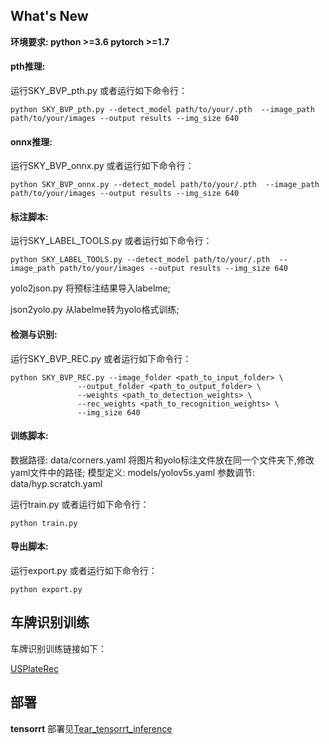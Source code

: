 ## What's New

**环境要求: python >=3.6  pytorch >=1.7**

#### **pth推理:**

运行SKY_BVP_pth.py 或者运行如下命令行：

```
python SKY_BVP_pth.py --detect_model path/to/your/.pth  --image_path path/to/your/images --output results --img_size 640
```

#### **onnx推理:**

运行SKY_BVP_onnx.py 或者运行如下命令行：

```
python SKY_BVP_onnx.py --detect_model path/to/your/.pth  --image_path path/to/your/images --output results --img_size 640
```

#### **标注脚本:**

运行SKY_LABEL_TOOLS.py 或者运行如下命令行：

```
python SKY_LABEL_TOOLS.py --detect_model path/to/your/.pth  --image_path path/to/your/images --output results --img_size 640
```

yolo2json.py 将预标注结果导入labelme;

json2yolo.py 从labelme转为yolo格式训练;


#### **检测与识别:**

运行SKY_BVP_REC.py 或者运行如下命令行：

```
python SKY_BVP_REC.py --image_folder <path_to_input_folder> \
               --output_folder <path_to_output_folder> \
               --weights <path_to_detection_weights> \
               --rec_weights <path_to_recognition_weights> \
               --img_size 640

```

#### **训练脚本:**

数据路径: data/corners.yaml 
    将图片和yolo标注文件放在同一个文件夹下,修改yaml文件中的路径;
模型定义: models/yolov5s.yaml
参数调节: data/hyp.scratch.yaml

运行train.py 或者运行如下命令行：

```
python train.py 
```

#### **导出脚本:**

运行export.py 或者运行如下命令行：

```
python export.py 
```

## **车牌识别训练**

车牌识别训练链接如下：

[USPlateRec](https://github.com/Liiiiiiiu/USPlateRec.git)

## 部署

**tensorrt** 部署见[Tear_tensorrt_inference](https://github.com/Liiiiiiiu/Tear_tensorrt_inference.git)





